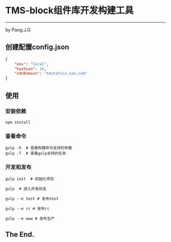 # TMS-block组件库开发构建工具
--------------
by Pang.J.G

## 创建配置config.json

```json
{
    "env": "local",
    "hashLen": 10,
    "cdnDomain": "tmstatics.xxx.com"
}

```
## 使用

### 安装依赖
```
npm install
```

### 查看命令

```
gulp -h  # 查看构建命令支持的参数
gulp -T  # 查看gulp支持的任务
```

### 开发和发布

```
gulp init  # 初始化项目

gulp  # 进入开发状态

gulp --e test # 发布test

gulp --e rc # 发布rc

gulp --e www # 发布生产
```

## The End.
